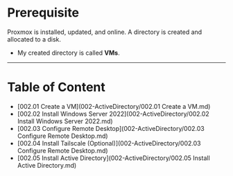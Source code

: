 # Prerequisite
Proxmox is installed, updated, and online.
A directory is created and allocated to a disk.
- My created directory is called **VMs**.

---

# Table of Content
- [002.01 Create a VM](002-ActiveDirectory/002.01 Create a VM.md)
- [002.02 Install Windows Server 2022](002-ActiveDirectory/002.02 Install Windows Server 2022.md)
- [002.03 Configure Remote Desktop](002-ActiveDirectory/002.03 Configure Remote Desktop.md)
- [002.04 Install Tailscale (Optional)](002-ActiveDirectory/002.03 Configure Remote Desktop.md)
- [002.05 Install Active Directory](002-ActiveDirectory/002.05 Install Active Directory.md)
